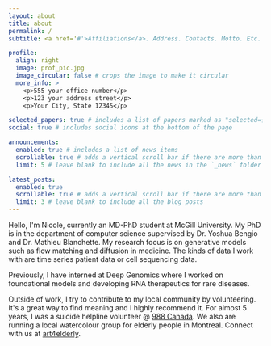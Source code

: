 ```yaml
---
layout: about
title: about
permalink: /
subtitle: <a href='#'>Affiliations</a>. Address. Contacts. Motto. Etc.

profile:
  align: right
  image: prof_pic.jpg
  image_circular: false # crops the image to make it circular
  more_info: >
    <p>555 your office number</p>
    <p>123 your address street</p>
    <p>Your City, State 12345</p>

selected_papers: true # includes a list of papers marked as "selected={true}"
social: true # includes social icons at the bottom of the page

announcements:
  enabled: true # includes a list of news items
  scrollable: true # adds a vertical scroll bar if there are more than 3 news items
  limit: 5 # leave blank to include all the news in the `_news` folder

latest_posts:
  enabled: true
  scrollable: true # adds a vertical scroll bar if there are more than 3 new posts items
  limit: 3 # leave blank to include all the blog posts
---
```


Hello, I'm Nicole, currently an MD-PhD student at McGill University. My PhD is in the department of computer science supervised by Dr. Yoshua Bengio and Dr. Mathieu Blanchette. My research focus is on generative models such as flow matching and diffusion in medicine. The kinds of data I work with are time series patient data or cell sequencing data.  

Previously, I have interned at Deep Genomics where I worked on foundational models and developing RNA therapeutics for rare diseases. 

Outside of work, I try to contribute to my local community by volunteering. It's a great way to find meaning and I highly recommend it. For almost 5 years, I was a suicide helpline volunteer @ [988 Canada](https://988.ca). We also are running a local watercolour group for elderly people in Montreal. Connect with us at [art4elderly](https://www.instagram.com/art4elderly/).
